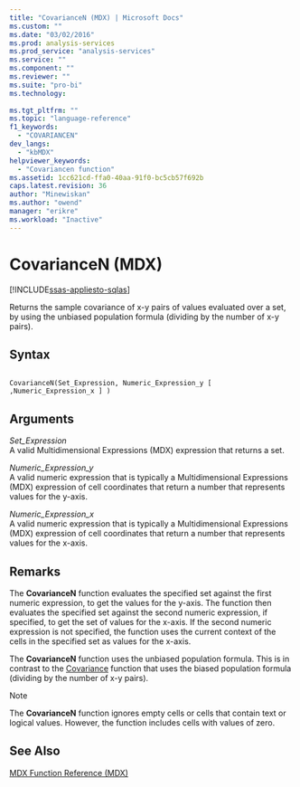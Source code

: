 ```yaml
---
title: "CovarianceN (MDX) | Microsoft Docs"
ms.custom: ""
ms.date: "03/02/2016"
ms.prod: analysis-services
ms.prod_service: "analysis-services"
ms.service: ""
ms.component: ""
ms.reviewer: ""
ms.suite: "pro-bi"
ms.technology: 
  
ms.tgt_pltfrm: ""
ms.topic: "language-reference"
f1_keywords: 
  - "COVARIANCEN"
dev_langs: 
  - "kbMDX"
helpviewer_keywords: 
  - "Covariancen function"
ms.assetid: 1cc621cd-ffa0-40aa-91f0-bc5cb57f692b
caps.latest.revision: 36
author: "Minewiskan"
ms.author: "owend"
manager: "erikre"
ms.workload: "Inactive"
---
```

# CovarianceN (MDX)
[!INCLUDE[ssas-appliesto-sqlas](../includes/ssas-appliesto-sqlas.md)]

  Returns the sample covariance of x-y pairs of values evaluated over a set, by using the unbiased population formula (dividing by the number of x-y pairs).  
  
## Syntax  
  
```  
  
CovarianceN(Set_Expression, Numeric_Expression_y [ ,Numeric_Expression_x ] )  
```  
  
## Arguments  
 *Set_Expression*  
 A valid Multidimensional Expressions (MDX) expression that returns a set.  
  
 *Numeric_Expression_y*  
 A valid numeric expression that is typically a Multidimensional Expressions (MDX) expression of cell coordinates that return a number that represents values for the y-axis.  
  
 *Numeric_Expression_x*  
 A valid numeric expression that is typically a Multidimensional Expressions (MDX) expression of cell coordinates that return a number that represents values for the x-axis.  
  
## Remarks  
 The **CovarianceN** function evaluates the specified set against the first numeric expression, to get the values for the y-axis. The function then evaluates the specified set against the second numeric expression, if specified, to get the set of values for the x-axis. If the second numeric expression is not specified, the function uses the current context of the cells in the specified set as values for the x-axis.  
  
 The **CovarianceN** function uses the unbiased population formula. This is in contrast to the [Covariance](../mdx/covariance-mdx.md) function that uses the biased population formula (dividing by the number of x-y pairs).  
  
> [!NOTE]  
>  The **CovarianceN** function ignores empty cells or cells that contain text or logical values. However, the function includes cells with values of zero.  
  
## See Also  
 [MDX Function Reference &#40;MDX&#41;](../mdx/mdx-function-reference-mdx.md)  
  
  

